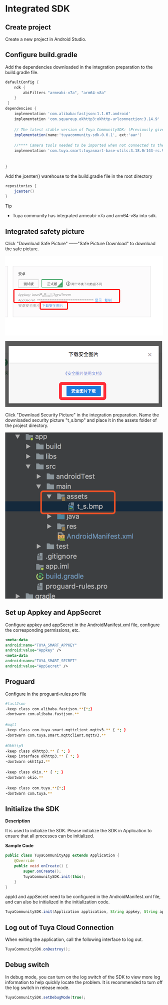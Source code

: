 # Integrated SDK
## Create project

Create a new project in Android Studio.

## Configure build.gradle

Add the dependencies downloaded in the integration preparation to the build.gradle file.

```groovy
defaultConfig {
    ndk {
        abiFilters "armeabi-v7a", "arm64-v8a"
    }
 }
dependencies {
    implementation 'com.alibaba:fastjson:1.1.67.android'
    implementation 'com.squareup.okhttp3:okhttp-urlconnection:3.14.9'
  	
    // The latest stable version of Tuya CommunitySDK: (Previously given in aar form)
    implementation(name:'tuyacommunity-sdk-0.0.1', ext:'aar')
    
    //**** Camera tools needed to be imported when not connected to the web container *****//
    implementation 'com.tuya.smart:tuyasmart-base-utils:3.18.0r143-rc.9'
  
   
}
```

Add the jcenter() warehouse to the build.gradle file in the root directory

```groovy
repositories {
    jcenter()
}
```

>[!TIP]
>
> * Tuya community has integrated armeabi-v7a and arm64-v8a into sdk.


## Integrated safety picture

Click "Download Safe Picture" ——"Safe Picture Download" to download the safe picture.

![](./images/download_t_s.png)

![](./images/download_t_s_1.png)

Click "Download Security Picture" in the integration preparation. Name the downloaded security picture "t_s.bmp" and place it in the assets folder of the project directory.

![](./images/addt_s.png)



## Set up Appkey and AppSecret

Configure appkey and appSecret in the AndroidManifest.xml file, configure the corresponding permissions, etc.

```xml
<meta-data
android:name="TUYA_SMART_APPKEY"
android:value="Appkey" />
<meta-data
android:name="TUYA_SMART_SECRET"
android:value="AppSecret" />

```

## Proguard

Configure in the proguard-rules.pro file

```bash
#fastJson
-keep class com.alibaba.fastjson.**{*;}
-dontwarn com.alibaba.fastjson.**

#mqtt
-keep class com.tuya.smart.mqttclient.mqttv3.** { *; }
-dontwarn com.tuya.smart.mqttclient.mqttv3.**

#OkHttp3
-keep class okhttp3.** { *; }
-keep interface okhttp3.** { *; }
-dontwarn okhttp3.**

-keep class okio.** { *; }
-dontwarn okio.**

-keep class com.tuya.**{*;}
-dontwarn com.tuya.**
```

## Initialize the SDK
**Description**

It is used to initialize the SDK. Please initialize the SDK in Application to ensure that all processes can be initialized.

**Sample Code**

```java
public class TuyaCommunityApp extends Application {
    @Override
    public void onCreate() {
        super.onCreate();
        TuyaCommunitySDK.init(this);
    }
}
```


appId and appSecret need to be configured in the AndroidManifest.xml file, and can also be initialized in the initialization code.

```java
TuyaCommunitySDK.init(Application application, String appkey, String appSerect) 
```




## Log out of Tuya Cloud Connection
When exiting the application, call the following interface to log out.

```java
TuyaCommunitySDK.onDestroy();
```

## Debug switch

In debug mode, you can turn on the log switch of the SDK to view more log information to help quickly locate the problem. It is recommended to turn off the log switch in release mode.

```java
TuyaCommunitySDK.setDebugMode(true);
```

